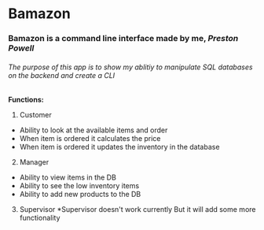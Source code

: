 # **Bamazon**
### Bamazon is a **command line interface** made by me, *Preston Powell*

###### The purpose of this app is to show my ablitiy to manipulate SQL databases on the backend and create a CLI 
**Functions:**
1. Customer
  * Ability to look at the available items and order
  * When item is ordered it calculates the price
  * When item is ordered it updates the inventory in the database
2. Manager
  * Ability to view items in the DB
  * Ability to see the low inventory items
  * Ability to add new products to the DB
3. Supervisor
  *Supervisor doesn't work currently But it will add some more functionality


